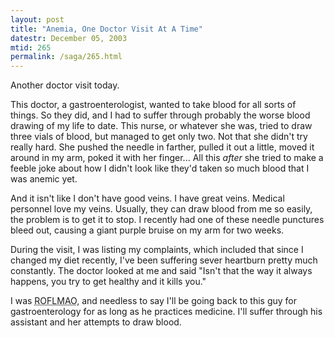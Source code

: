 ```yaml
---
layout: post
title: "Anemia, One Doctor Visit At A Time"
datestr: December 05, 2003
mtid: 265
permalink: /saga/265.html
---
```


Another doctor visit today.

This doctor, a gastroenterologist, wanted to take blood for all sorts of things. So they did, and I had to suffer through probably the worse blood drawing of my life to date.  This nurse, or whatever she was, tried to draw three vials of blood, but managed to get only two.  Not that she didn't try really hard.  She pushed the needle in farther, pulled it out a little, moved it around in my arm, poked it with her finger...  All this *after* she tried to make a feeble joke about how I didn't look like they'd taken so much blood that I was anemic yet.

And it isn't like I don't have good veins.  I have great veins.  Medical personnel love my veins.  Usually, they can draw blood from me so easily, the problem is to get it to stop.  I recently had one of these needle punctures bleed out, causing a giant purple bruise on my arm for two weeks.

During the visit, I was listing my complaints, which included that since I changed my diet recently, I've been suffering sever heartburn pretty much constantly.  The doctor looked at me and said "Isn't that the way it always happens, you try to get healthy and it kills you."

I was <acronym title="Rolling On The Floor Laughing My Ass Off">ROFLMAO</acronym>, and needless to say I'll be going back to this guy for gastroenterology for as long as he practices medicine.  I'll suffer through his assistant and her attempts to draw blood.

